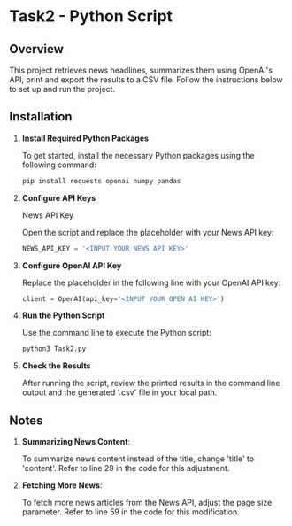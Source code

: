 # Task2 - Python Script

## Overview

This project retrieves news headlines, summarizes them using OpenAI's API, print and export the results to a CSV file. Follow the instructions below to set up and run the project.

## Installation

1. **Install Required Python Packages**

   To get started, install the necessary Python packages using the following command:

   ```bash
   pip install requests openai numpy pandas

2. **Configure API Keys**

   News API Key

   Open the script and replace the placeholder with your News API key:

   ```python
   NEWS_API_KEY = '<INPUT YOUR NEWS API KEY>'
   
3. **Configure OpenAI API Key**
   
   Replace the placeholder in the following line with your OpenAI API key:
   
   ```python
   client = OpenAI(api_key='<INPUT YOUR OPEN AI KEY>')
   
4. **Run the Python Script**

   Use the command line to execute the Python script:

   ```bash
   python3 Task2.py
   
5. **Check the Results**

   After running the script, review the printed results in the command line output and the generated '.csv' file in your local path.

## Notes

  
1. **Summarizing News Content**:

   To summarize news content instead of the title, change 'title' to 'content'. Refer to line 29 in the code for this adjustment.
  
2. **Fetching More News**:

   To fetch more news articles from the News API, adjust the page size parameter. Refer to line 59 in the code for this modification.

 
